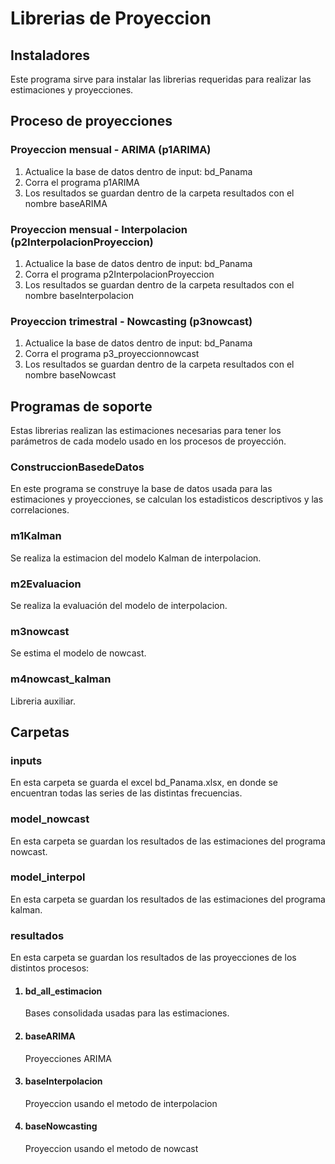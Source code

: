 # Librerias de Proyeccion


## Instaladores

Este programa sirve para instalar las librerias requeridas para realizar las estimaciones y proyecciones. 
    
## Proceso de proyecciones


### Proyeccion mensual - ARIMA (p1ARIMA)

1. Actualice la base de datos dentro de input: bd_Panama
2. Corra el programa p1ARIMA
3. Los resultados se guardan dentro de la carpeta resultados con el nombre baseARIMA

### Proyeccion mensual - Interpolacion (p2InterpolacionProyeccion)

1. Actualice la base de datos dentro de input: bd_Panama
2. Corra el programa p2InterpolacionProyeccion
3. Los resultados se guardan dentro de la carpeta resultados con el nombre baseInterpolacion

### Proyeccion trimestral - Nowcasting (p3nowcast)

1. Actualice la base de datos dentro de input: bd_Panama
2. Corra el programa p3_proyeccionnowcast
3. Los resultados se guardan dentro de la carpeta resultados con el nombre baseNowcast

## Programas de soporte

Estas librerias realizan las estimaciones necesarias para tener los parámetros de cada modelo usado en los procesos de proyección.
    
### ConstruccionBasedeDatos

En este programa se construye la base de datos usada para las estimaciones y proyecciones, se calculan los estadisticos descriptivos y las correlaciones.


### m1Kalman

Se realiza la estimacion del modelo Kalman de interpolacion.

### m2Evaluacion

Se realiza la evaluación del modelo de interpolacion.

### m3nowcast

Se estima el modelo de nowcast.

###  m4nowcast_kalman

Libreria auxiliar.

## Carpetas


### inputs

En esta carpeta se guarda el excel bd_Panama.xlsx, en donde se encuentran todas las series de las distintas frecuencias.

### model_nowcast

En esta carpeta se guardan los resultados de las estimaciones del programa nowcast.

### model_interpol

En esta carpeta se guardan los resultados de las estimaciones del programa kalman.

### resultados

En esta carpeta se guardan los resultados de las proyecciones de los distintos procesos:

<ol> 

#### <li> bd_all_estimacion </li>

Bases consolidada usadas para las estimaciones.

#### <li> baseARIMA </li>

Proyecciones ARIMA

#### <li> baseInterpolacion </li>

Proyeccion usando el metodo de interpolacion

#### <li> baseNowcasting </li>

Proyeccion usando el metodo de nowcast

</ol> 
